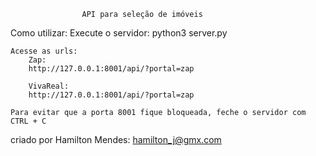 					API para seleção de imóveis


Como utilizar:
	Execute o servidor:
		python3 server.py

	Acesse as urls:
		Zap:
		http://127.0.0.1:8001/api/?portal=zap

		VivaReal:
		http://127.0.0.1:8001/api/?portal=zap
		
	Para evitar que a porta 8001 fique bloqueada, feche o servidor com CTRL + C






criado por Hamilton Mendes: hamilton_j@gmx.com
